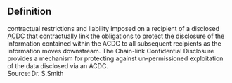 ## Definition
contractual restrictions and liability imposed on a recipient of a disclosed [ACDC](ACDC) that contractually link the obligations to protect the disclosure of the information contained within the ACDC to all subsequent recipients as the information moves downstream. The Chain-link Confidential Disclosure provides a mechanism for protecting against un-permissioned exploitation of the data disclosed via an ACDC.  
Source: Dr. S.Smith